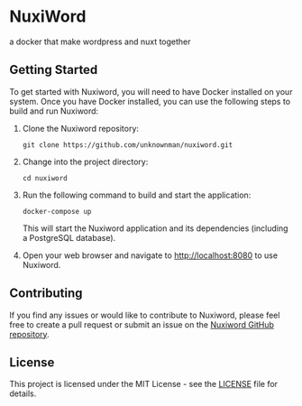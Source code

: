 # NuxiWord

a docker that make wordpress and nuxt together

## Getting Started

To get started with Nuxiword, you will need to have Docker installed on your system. Once you have Docker installed, you can use the following steps to build and run Nuxiword:

1. Clone the Nuxiword repository:

   `git clone https://github.com/unknownman/nuxiword.git`

2. Change into the project directory:

   `cd nuxiword`

3. Run the following command to build and start the application:

   `docker-compose up`

   This will start the Nuxiword application and its dependencies (including a PostgreSQL database).

4. Open your web browser and navigate to [http://localhost:8080](http://localhost:8080) to use Nuxiword.

## Contributing

If you find any issues or would like to contribute to Nuxiword, please feel free to create a pull request or submit an issue on the [Nuxiword GitHub repository](https://github.com/unknownman/nuxiword/issues).

## License

This project is licensed under the MIT License - see the [LICENSE](LICENSE) file for details.
